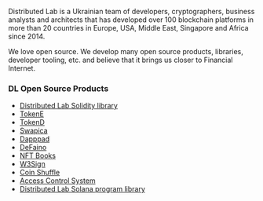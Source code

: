 Distributed Lab is a Ukrainian team of developers, cryptographers, business analysts and architects that has developed over 100 blockchain platforms in more than 20 countries in Europe, USA, Middle East, Singapore and Africa since 2014.

We love open source. We develop many open source products, libraries, developer tooling, etc. and believe that it brings us closer to Financial Internet.

### DL Open Source Products

- [Distributed Lab Solidity library](https://github.com/dl-solidity-library)
- [TokenE](https://github.com/dl-tokene)
- [TokenD](https://github.com/tokend)
- [Swapica](https://github.com/Swapica)
- [Dapppad](https://github.com/dl-dapppad)
- [DeFaino](https://github.com/defaino)
- [NFT Books](https://github.com/DL-NFT-Books)
- [W3Sign](https://github.com/dl-w3sign)
- [Coin Shuffle](https://github.com/coin-shuffle)
- [Access Control System](https://github.com/acs-dl)
- [Distributed Lab Solana program library](https://github.com/distributed-lab/solana-program-library)
